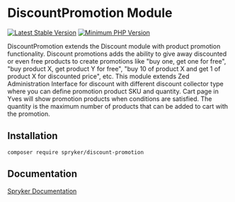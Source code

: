# DiscountPromotion Module
[![Latest Stable Version](https://poser.pugx.org/spryker/discount-promotion/v/stable.svg)](https://packagist.org/packages/spryker/discount-promotion)
[![Minimum PHP Version](https://img.shields.io/badge/php-%3E%3D%207.4-8892BF.svg)](https://php.net/)

DiscountPromotion extends the Discount module with product promotion functionality. Discount promotions adds the ability to give away discounted or even free products to create promotions like "buy one, get one for free", "buy product X, get product Y for free", "buy 10 of product X and get 1 of product X for discounted price", etc.
This module extends Zed Administration Interface for discount with different discount collector type where you can define promotion product SKU and quantity. Cart page in Yves will show promotion products when conditions are satisfied. The quantity is the maximum number of products that can be added to cart with the promotion.

## Installation

```
composer require spryker/discount-promotion
```

## Documentation

[Spryker Documentation](https://docs.spryker.com)
